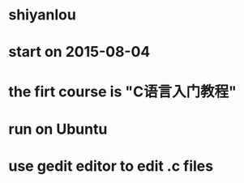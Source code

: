 # shiyanlou
# start on 2015-08-04
# the firt course is "C语言入门教程"
# run on Ubuntu
# use gedit editor to edit .c files
